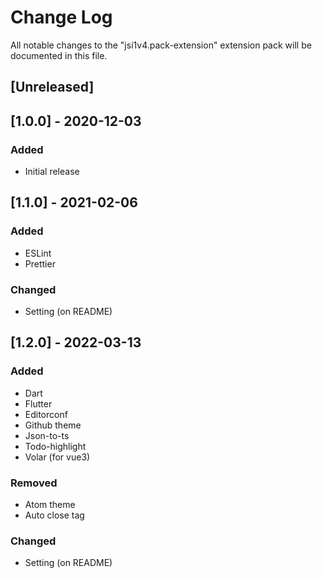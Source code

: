 # Change Log

All notable changes to the "jsi1v4.pack-extension" extension pack will be documented in this file.

## [Unreleased]

## [1.0.0] - 2020-12-03

### Added

- Initial release

## [1.1.0] - 2021-02-06

### Added

- ESLint
- Prettier

### Changed

- Setting (on README)

## [1.2.0] - 2022-03-13

### Added

- Dart
- Flutter
- Editorconf
- Github theme
- Json-to-ts
- Todo-highlight
- Volar (for vue3)

### Removed

- Atom theme
- Auto close tag

### Changed

- Setting (on README)

